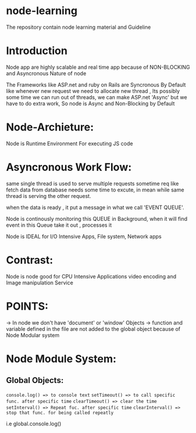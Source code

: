 # node-learning
The repository contain node learning material and Guideline

# Introduction
Node app are highly scalable and real time app because of NON-BLOCKING and Asyncronous Nature of 
node

The Frameworks like ASP.net and ruby on Rails are Syncronous By Default 
like whenever new request we need to allocate new thread , Its possibly some time we can run out of threads, we can make ASP.net 'Async' but we have to do extra work, So node is Async and Non-Blocking by Default

# Node-Archieture:
 Node is Runtime Environment For executing JS code

# Asyncronous Work Flow:
same single thread is used to serve multiple requests
sometime req like fetch data from database needs some time to excute, in mean while same thread is serving the other request.

when the data is ready , it put a message in what we call 'EVENT QUEUE'.

Node is continously monitoring this QUEUE in Background, when it will find event in this Queue
take it out , processes it

Node is IDEAL for I/O Intensive Apps, File system, Network apps

# Contrast:
Node is node good for CPU Intensive Applications
video encoding and Image manipulation Service

# POINTS:
-> In node we don't have 'document' or 'window' Objects
-> function and variable defined in the file are not added to the global object because of Node Modular system

# Node Module System:

## Global Objects:
`console.log() => to console text` 
`setTimeout() => to call specific func. after specific time`
`clearTimeout() => clear the time`
`setInterval() => Repeat fuc. after specific time`
`clearInterval() => stop that func. for being called repeatly`

i.e global.console.log()



